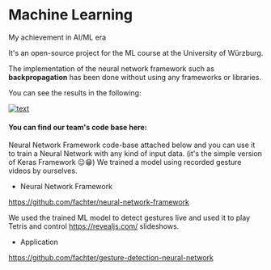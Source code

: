 # Machine Learning
My achievement in AI/ML era

It's an open-source project for the ML course at the University of Würzburg.

The implementation of the neural network framework such as **backpropagation** has been done without using any frameworks or libraries.

You can see the results in the following:

[![text](https://img.youtube.com/vi/FUB_QUYvTm8?start=47/0.jpg)](https://www.youtube.com/watch?v=FUB_QUYvTm8?start=47)


#### You can find our team's code base here:
Neural Network Framework code-base attached below and you can use it to train a Neural Network with any kind of input data. (it's the simple version of Keras Framework 😉😁)
We trained a model using recorded gesture videos by ourselves.

- Neural Network Framework

https://github.com/fachter/neural-network-framework


We used the trained ML model to detect gestures live and used it to play Tetris and control https://revealjs.com/ slideshows.

- Application

https://github.com/fachter/gesture-detection-neural-network
